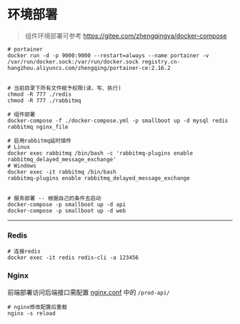 # 环境部署

> 组件环境部署可参考 https://gitee.com/zhengqingya/docker-compose

```shell
# portainer
docker run -d -p 9000:9000 --restart=always --name portainer -v /var/run/docker.sock:/var/run/docker.sock registry.cn-hangzhou.aliyuncs.com/zhengqing/portainer-ce:2.16.2


# 当前目录下所有文件赋予权限(读、写、执行)
chmod -R 777 ./redis
chmod -R 777 ./rabbitmq

# 组件部署
docker-compose -f ./docker-compose.yml -p smallboot up -d mysql redis rabbitmq nginx_file

# 启用rabbitmq延时插件
# Linux
docker exec rabbitmq /bin/bash -c 'rabbitmq-plugins enable rabbitmq_delayed_message_exchange'
# Windows
docker exec -it rabbitmq /bin/bash
rabbitmq-plugins enable rabbitmq_delayed_message_exchange


# 服务部署 -- 根据自己的条件去启动
docker-compose -p smallboot up -d api
docker-compose -p smallboot up -d web
```

---

### Redis

```shell
# 连接redis
docker exec -it redis redis-cli -a 123456
```

### Nginx

前端部署访问后端接口需配置 [nginx.conf](./nginx/conf/nginx.conf) 中的 `/prod-api/`

```shell
# nginx修改配置后重载
nginx -s reload
```